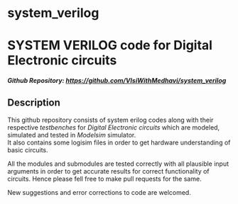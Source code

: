 # system_verilog

# SYSTEM VERILOG code for Digital Electronic circuits

##### Github Repository: https://github.com/VlsiWithMedhavi/system_verilog

## Description
This github repository consists of system erilog codes along with their respective *testbenches* for *Digital Electronic circuits* which are modeled, simulated and tested in *Modelsim* simulator.  
It also contains some logisim files in order to get hardware understanding of basic circuits. 

All the modules and submodules are tested correctly with all plausible input arguments in order to get accurate results for correct functionality of circuits. Hence please fell free to make pull requests for the same.

New suggestions and error corrections to code are welcomed. 


